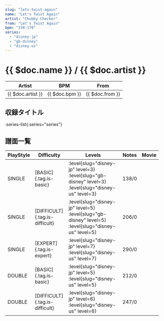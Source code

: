 ```yaml
---
slug: "lets-twist-again"
name: "Let's Twist Again"
artist: "Chubby Checker"
from: "Let's Twist Again"
bpm: "158-170"
series:
  - "disney-jp"
  - "gb-disney"
  - "disney-us"
---
```


# {{ $doc.name }} / {{ $doc.artist }}

|Artist|BPM|From|
|------|---|----|
|{{ $doc.artist }}|{{ $doc.bpm }}|{{ $doc.from }}|

## 収録タイトル

:series-list{:series="series"}

## 譜面一覧

|PlayStyle|Difficulty|Levels|Notes|Movie|
|---------|----------|------|-----|-----|
|SINGLE|[BASIC]{.tag.is-basic}|<div class="field is-grouped is-grouped-multiline">:level{slug="disney-jp" level=3} :level{slug="gb-disney" level=3} :level{slug="disney-us" level=3}</div>|138/0||
|SINGLE|[DIFFICULT]{.tag.is-difficult}|<div class="field is-grouped is-grouped-multiline">:level{slug="disney-jp" level=5} :level{slug="gb-disney" level=5} :level{slug="disney-us" level=5}</div>|206/0||
|SINGLE|[EXPERT]{.tag.is-expert}|<div class="field is-grouped is-grouped-multiline">:level{slug="disney-jp" level=7} :level{slug="disney-us" level=7}</div>|290/0||
|DOUBLE|[BASIC]{.tag.is-basic}|<div class="field is-grouped is-grouped-multiline">:level{slug="disney-jp" level=5} :level{slug="disney-us" level=5}</div>|212/0||
|DOUBLE|[DIFFICULT]{.tag.is-difficult}|<div class="field is-grouped is-grouped-multiline">:level{slug="disney-jp" level=6} :level{slug="disney-us" level=6}</div>|247/0||
